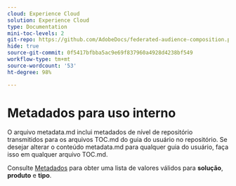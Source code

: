 ```yaml
---
cloud: Experience Cloud
solution: Experience Cloud
type: Documentation
mini-toc-levels: 2
git-repo: https://github.com/AdobeDocs/federated-audience-composition.pt-BR
hide: true
source-git-commit: 0f5417bfbba5ac9e69f837960a4928d4238bf549
workflow-type: tm+mt
source-wordcount: '53'
ht-degree: 98%

---
```



# Metadados para uso interno

O arquivo metadata.md inclui metadados de nível de repositório transmitidos para os arquivos TOC.md do guia do usuário no repositório. Se desejar alterar o conteúdo metadata.md para qualquer guia do usuário, faça isso em qualquer arquivo TOC.md.

Consulte [Metadados](https://experienceleague.adobe.com/docs/authoring-guide-exl/using/editing/user-guide-setup/metadata.html?lang=pt-BR) para obter uma lista de valores válidos para **solução**, **produto** e **tipo**.
